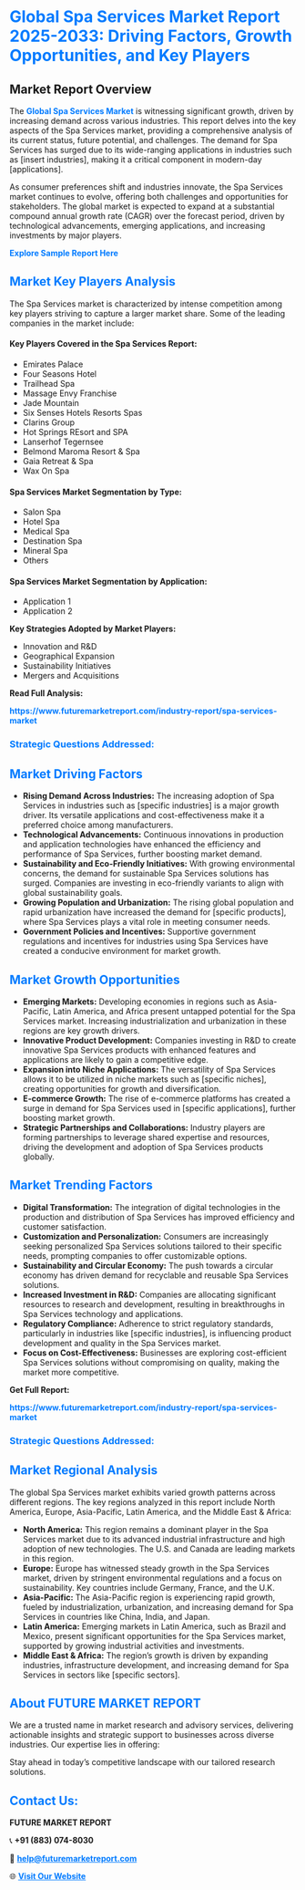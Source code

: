 <h1 style="color: #007BFF;">Global Spa Services Market Report 2025-2033: Driving Factors, Growth Opportunities, and Key Players</h1>

<section id="overview">
<h2>Market Report Overview</h2>
<p>The <a href="https://www.futuremarketreport.com/industry-report/spa-services-market" style="color: #007BFF; text-decoration: none;"><strong>Global Spa Services Market</strong></a> is witnessing significant growth, driven by increasing demand across various industries. This report delves into the key aspects of the Spa Services market, providing a comprehensive analysis of its current status, future potential, and challenges. The demand for Spa Services has surged due to its wide-ranging applications in industries such as [insert industries], making it a critical component in modern-day [applications].</p>
<p>As consumer preferences shift and industries innovate, the Spa Services market continues to evolve, offering both challenges and opportunities for stakeholders. The global market is expected to expand at a substantial compound annual growth rate (CAGR) over the forecast period, driven by technological advancements, emerging applications, and increasing investments by major players.</p>
</section>

<section id="overview">
<p><a href="https://www.futuremarketreport.com/request-sample/reportId=99390" style="color: #007BFF; text-decoration: none;"><strong>Explore Sample Report Here</strong></a></p>
</section>

<section id="key-players">
<h2 style="color: #007BFF;">Market Key Players Analysis</h2>
<p>The Spa Services market is characterized by intense competition among key players striving to capture a larger market share. Some of the leading companies in the market include:</p>
<h4>Key Players Covered in the Spa Services Report:</h4>
<ul><li>Emirates Palace</li><li>Four Seasons Hotel</li><li>Trailhead Spa</li><li>Massage Envy Franchise</li><li>Jade Mountain</li><li>Six Senses Hotels Resorts Spas</li><li>Clarins Group</li><li>Hot Springs REsort and SPA</li><li>Lanserhof Tegernsee</li><li>Belmond Maroma Resort &amp; Spa</li><li>Gaia Retreat &amp; Spa</li><li>Wax On Spa</li></ul>
<h4>Spa Services Market Segmentation by Type:</h4>
<ul><li>Salon Spa</li><li>Hotel Spa</li><li>Medical Spa</li><li>Destination Spa</li><li>Mineral Spa</li><li>Others</li></ul>

<h4>Spa Services Market Segmentation by Application:</h4>
<ul><li>Application 1</li><li>Application 2</li></ul>
<p><strong>Key Strategies Adopted by Market Players:</strong></p>
<ul>
<li>Innovation and R&D</li>
<li>Geographical Expansion</li>
<li>Sustainability Initiatives</li>
<li>Mergers and Acquisitions</li>
</ul>
</section>

<section>
<p><strong>Read Full Analysis: </strong></p><a href="https://www.futuremarketreport.com/industry-report/spa-services-market" style="color: #007BFF; text-decoration: none;"><strong>https://www.futuremarketreport.com/industry-report/spa-services-market</strong></a>
<h3 style="color: #007BFF;">Strategic Questions Addressed:</h3>
</section>

<section id="driving-factors">
<h2 style="color: #007BFF;">Market Driving Factors</h2>
<ul>
<li><strong>Rising Demand Across Industries:</strong> The increasing adoption of Spa Services in industries such as [specific industries] is a major growth driver. Its versatile applications and cost-effectiveness make it a preferred choice among manufacturers.</li>
<li><strong>Technological Advancements:</strong> Continuous innovations in production and application technologies have enhanced the efficiency and performance of Spa Services, further boosting market demand.</li>
<li><strong>Sustainability and Eco-Friendly Initiatives:</strong> With growing environmental concerns, the demand for sustainable Spa Services solutions has surged. Companies are investing in eco-friendly variants to align with global sustainability goals.</li>
<li><strong>Growing Population and Urbanization:</strong> The rising global population and rapid urbanization have increased the demand for [specific products], where Spa Services plays a vital role in meeting consumer needs.</li>
<li><strong>Government Policies and Incentives:</strong> Supportive government regulations and incentives for industries using Spa Services have created a conducive environment for market growth.</li>
</ul>
</section>

<section id="growth-opportunities">
<h2 style="color: #007BFF;">Market Growth Opportunities</h2>
<ul>
<li><strong>Emerging Markets:</strong> Developing economies in regions such as Asia-Pacific, Latin America, and Africa present untapped potential for the Spa Services market. Increasing industrialization and urbanization in these regions are key growth drivers.</li>
<li><strong>Innovative Product Development:</strong> Companies investing in R&D to create innovative Spa Services products with enhanced features and applications are likely to gain a competitive edge.</li>
<li><strong>Expansion into Niche Applications:</strong> The versatility of Spa Services allows it to be utilized in niche markets such as [specific niches], creating opportunities for growth and diversification.</li>
<li><strong>E-commerce Growth:</strong> The rise of e-commerce platforms has created a surge in demand for Spa Services used in [specific applications], further boosting market growth.</li>
<li><strong>Strategic Partnerships and Collaborations:</strong> Industry players are forming partnerships to leverage shared expertise and resources, driving the development and adoption of Spa Services products globally.</li>
</ul>
</section>

<section id="trending-factors">
<h2 style="color: #007BFF;">Market Trending Factors</h2>
<ul>
<li><strong>Digital Transformation:</strong> The integration of digital technologies in the production and distribution of Spa Services has improved efficiency and customer satisfaction.</li>
<li><strong>Customization and Personalization:</strong> Consumers are increasingly seeking personalized Spa Services solutions tailored to their specific needs, prompting companies to offer customizable options.</li>
<li><strong>Sustainability and Circular Economy:</strong> The push towards a circular economy has driven demand for recyclable and reusable Spa Services solutions.</li>
<li><strong>Increased Investment in R&D:</strong> Companies are allocating significant resources to research and development, resulting in breakthroughs in Spa Services technology and applications.</li>
<li><strong>Regulatory Compliance:</strong> Adherence to strict regulatory standards, particularly in industries like [specific industries], is influencing product development and quality in the Spa Services market.</li>
<li><strong>Focus on Cost-Effectiveness:</strong> Businesses are exploring cost-efficient Spa Services solutions without compromising on quality, making the market more competitive.</li>
</ul>
</section>

<section>
<p><strong>Get Full Report: </strong></p><a href="https://www.futuremarketreport.com/industry-report/spa-services-market" style="color: #007BFF; text-decoration: none;"><strong>https://www.futuremarketreport.com/industry-report/spa-services-market</strong></a>
<h3 style="color: #007BFF;">Strategic Questions Addressed:</h3>
</section>


<section id="regional-analysis">
<h2 style="color: #007BFF;">Market Regional Analysis</h2>
<p>The global Spa Services market exhibits varied growth patterns across different regions. The key regions analyzed in this report include North America, Europe, Asia-Pacific, Latin America, and the Middle East & Africa:</p>
<ul>
<li><strong>North America:</strong> This region remains a dominant player in the Spa Services market due to its advanced industrial infrastructure and high adoption of new technologies. The U.S. and Canada are leading markets in this region.</li>
<li><strong>Europe:</strong> Europe has witnessed steady growth in the Spa Services market, driven by stringent environmental regulations and a focus on sustainability. Key countries include Germany, France, and the U.K.</li>
<li><strong>Asia-Pacific:</strong> The Asia-Pacific region is experiencing rapid growth, fueled by industrialization, urbanization, and increasing demand for Spa Services in countries like China, India, and Japan.</li>
<li><strong>Latin America:</strong> Emerging markets in Latin America, such as Brazil and Mexico, present significant opportunities for the Spa Services market, supported by growing industrial activities and investments.</li>
<li><strong>Middle East & Africa:</strong> The region’s growth is driven by expanding industries, infrastructure development, and increasing demand for Spa Services in sectors like [specific sectors].</li>
</ul>
</section>

<footer>
<h2 style="color: #007BFF;">About FUTURE MARKET REPORT</h2>
<p>We are a trusted name in market research and advisory services, delivering actionable insights and strategic support to businesses across diverse industries. Our expertise lies in offering:</p>

<p>Stay ahead in today’s competitive landscape with our tailored research solutions.</p>

<h2 style="color: #007BFF;">Contact Us:</h2>
<p><strong>FUTURE MARKET REPORT</strong></p>
<p>📞 <strong>+91 (883) 074-8030</strong></p>
<p>📧 <strong><a href="mailto:help@futuremarketreport.com" style="color: #007BFF;">help@futuremarketreport.com</a></strong></p>
<p>🌐 <strong><a href="https://www.futuremarketreport.com/" style="color: #007BFF;">Visit Our Website</a></strong></p>
</footer>